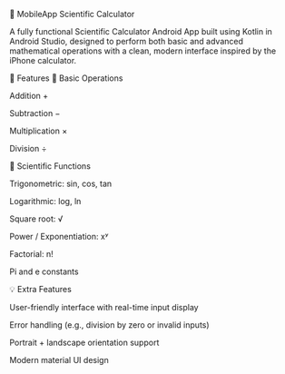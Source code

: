 📱 MobileApp Scientific Calculator

A fully functional Scientific Calculator Android App built using Kotlin in Android Studio, designed to perform both basic and advanced mathematical operations with a clean, modern interface inspired by the iPhone calculator.

🧮 Features
🔢 Basic Operations

Addition +

Subtraction −

Multiplication ×

Division ÷

🧠 Scientific Functions

Trigonometric: sin, cos, tan

Logarithmic: log, ln

Square root: √

Power / Exponentiation: xʸ

Factorial: n!

Pi and e constants

💡 Extra Features

User-friendly interface with real-time input display

Error handling (e.g., division by zero or invalid inputs)

Portrait + landscape orientation support

Modern material UI design
